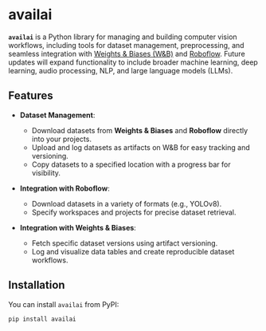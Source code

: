# availai

**`availai`** is a Python library for managing and building computer vision workflows, including tools for dataset management, preprocessing, and seamless integration with [Weights & Biases (W&B)](https://wandb.ai/) and [Roboflow](https://roboflow.com/). Future updates will expand functionality to include broader machine learning, deep learning, audio processing, NLP, and large language models (LLMs).

## Features

- **Dataset Management**: 
  - Download datasets from **Weights & Biases** and **Roboflow** directly into your projects.
  - Upload and log datasets as artifacts on W&B for easy tracking and versioning.
  - Copy datasets to a specified location with a progress bar for visibility.
  
- **Integration with Roboflow**:
  - Download datasets in a variety of formats (e.g., YOLOv8).
  - Specify workspaces and projects for precise dataset retrieval.

- **Integration with Weights & Biases**:
  - Fetch specific dataset versions using artifact versioning.
  - Log and visualize data tables and create reproducible dataset workflows.

## Installation

You can install `availai` from PyPI:

```bash
pip install availai
